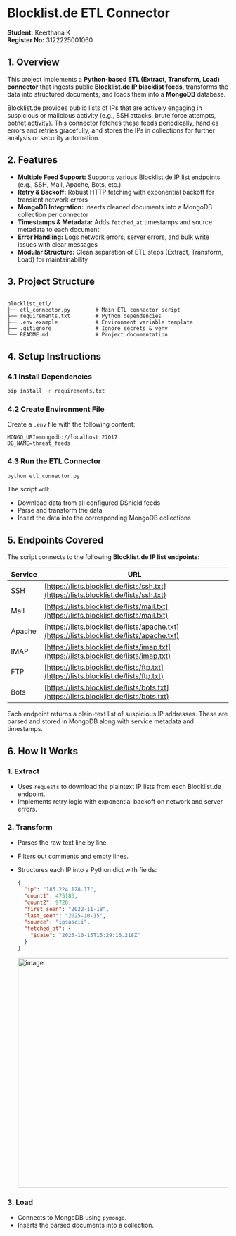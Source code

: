 # Blocklist.de ETL Connector

**Student:** Keerthana K <br>
**Register No:** 3122225001060

## 1. Overview

This project implements a **Python-based ETL (Extract, Transform, Load) connector** that ingests public **Blocklist.de IP blacklist feeds**, transforms the data into structured documents, and loads them into a **MongoDB** database.

Blocklist.de provides public lists of IPs that are actively engaging in suspicious or malicious activity (e.g., SSH attacks, brute force attempts, botnet activity). This connector fetches these feeds periodically, handles errors and retries gracefully, and stores the IPs in collections for further analysis or security automation.

## 2. Features

- **Multiple Feed Support:** Supports various Blocklist.de IP list endpoints (e.g., SSH, Mail, Apache, Bots, etc.)  
- **Retry & Backoff:** Robust HTTP fetching with exponential backoff for transient network errors  
- **MongoDB Integration:** Inserts cleaned documents into a MongoDB collection per connector  
- **Timestamps & Metadata:** Adds `fetched_at` timestamps and source metadata to each document  
- **Error Handling:** Logs network errors, server errors, and bulk write issues with clear messages  
- **Modular Structure:** Clean separation of ETL steps (Extract, Transform, Load) for maintainability

## 3. Project Structure

```

blocklist_etl/
├── etl_connector.py        # Main ETL connector script
├── requirements.txt        # Python dependencies
├── .env.example            # Environment variable template
├── .gitignore              # Ignore secrets & venv
└── README.md               # Project documentation
````

## 4. Setup Instructions

### 4.1 Install Dependencies
```bash
pip install -r requirements.txt
```

### 4.2 Create Environment File
Create a `.env` file with the following content:

```
MONGO_URI=mongodb://localhost:27017
DB_NAME=threat_feeds
```

### 4.3 Run the ETL Connector

```bash
python etl_connector.py
```

The script will:

* Download data from all configured DShield feeds
* Parse and transform the data
* Insert the data into the corresponding MongoDB collections

## 5. Endpoints Covered

The script connects to the following **Blocklist.de IP list endpoints**:

| Service | URL                                                                                        |
| ------- | ------------------------------------------------------------------------------------------ |
| SSH     | [https://lists.blocklist.de/lists/ssh.txt](https://lists.blocklist.de/lists/ssh.txt)       |
| Mail    | [https://lists.blocklist.de/lists/mail.txt](https://lists.blocklist.de/lists/mail.txt)     |
| Apache  | [https://lists.blocklist.de/lists/apache.txt](https://lists.blocklist.de/lists/apache.txt) |
| IMAP    | [https://lists.blocklist.de/lists/imap.txt](https://lists.blocklist.de/lists/imap.txt)     |
| FTP     | [https://lists.blocklist.de/lists/ftp.txt](https://lists.blocklist.de/lists/ftp.txt)       |
| Bots    | [https://lists.blocklist.de/lists/bots.txt](https://lists.blocklist.de/lists/bots.txt)     |

Each endpoint returns a plain-text list of suspicious IP addresses. These are parsed and stored in MongoDB along with service metadata and timestamps.

## 6. How It Works

### 1. **Extract**

* Uses `requests` to download the plaintext IP lists from each Blocklist.de endpoint.
* Implements retry logic with exponential backoff on network and server errors.

### 2. **Transform**

* Parses the raw text line by line.
* Filters out comments and empty lines.
* Structures each IP into a Python dict with fields:

  ```json
  {
    "ip": "185.224.128.17",
    "count1": 475183,
    "count2": 9728,
    "first_seen": "2022-11-18",
    "last_seen": "2025-10-15",
    "source": "ipsascii",
    "fetched_at": {
      "$date": "2025-10-15T15:29:16.218Z"
    }
  }
  
  ```

  <img width="1312" height="521" alt="image" src="https://github.com/user-attachments/assets/49a1d7b7-6098-42cc-b15b-cee7ee53e37c" />


### 3. **Load**

* Connects to MongoDB using `pymongo`.
* Inserts the parsed documents into a collection. 

